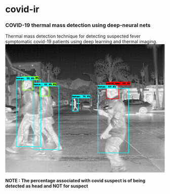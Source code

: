 # covid-ir
### COVID-19 thermal mass detection using deep-neural nets
Thermal mass detection technique for detecting suspected fever symptomatic covid-19 patients using deep learning and thermal imaging.
![Suspect prediction](/images/FLIR_08908.png)

**NOTE : The percentage associated with covid suspect is of being detected as head and NOT for suspect**
 
